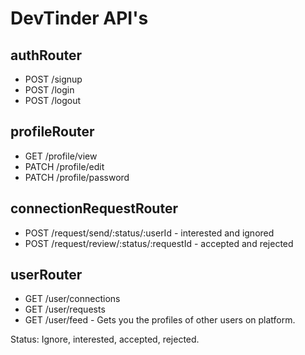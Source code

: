 #  DevTinder API's

## authRouter
- POST /signup
- POST /login
- POST /logout

## profileRouter
- GET /profile/view
- PATCH /profile/edit
- PATCH /profile/password

## connectionRequestRouter
- POST /request/send/:status/:userId - interested and ignored
- POST /request/review/:status/:requestId - accepted and rejected


## userRouter
- GET /user/connections
- GET /user/requests
- GET /user/feed - Gets you the profiles of other users on platform.


Status: Ignore, interested, accepted, rejected.
